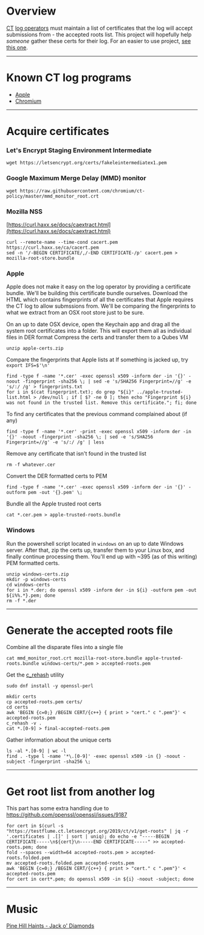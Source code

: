 # Overview

[CT](http://www.certificate-transparency.org/what-is-ct) [log operators](https://www.youtube.com/watch?v=v39VIqULPzA) must maintain a list of certificates that the log will accept submissions from - the accepted roots list. This project will hopefully help _someone_ gather these certs for their log. For an easier to use project, [see this one](https://github.com/PeculiarVentures/tl-create/).

- - - -
# Known CT log programs

* [Apple](https://support.apple.com/en-om/HT209255)
* [Chromium](https://github.com/chromium/ct-policy)

- - - -
# Acquire certificates

### Let's Encrypt Staging Environment Intermediate

```
wget https://letsencrypt.org/certs/fakeleintermediatex1.pem
```

### Google Maximum Merge Delay (MMD) monitor

```
wget https://raw.githubusercontent.com/chromium/ct-policy/master/mmd_monitor_root.crt
```

### Mozilla NSS

[https://curl.haxx.se/docs/caextract.html](https://curl.haxx.se/docs/caextract.html)

```
curl --remote-name --time-cond cacert.pem https://curl.haxx.se/ca/cacert.pem
sed -n '/-BEGIN CERTIFICATE/,/-END CERTIFICATE-/p' cacert.pem > mozilla-root-store.bundle
```

### Apple

Apple does not make it easy on the log operator by providing a certificate bundle. We'll be building this certificate bundle ourselves. Download the HTML which contains fingerprints of all the certificates that Apple requires the CT log to allow submssions from. We'll be comparing the fingerprints to what we extract from an OSX root store just to be sure.

On an up to date OSX device, open the Keychain app and drag all the system root certificates into a folder. This will export them all as individual files in DER format
Compress the certs and transfer them to a Qubes VM
```
unzip apple-certs.zip
```

Compare the fingerprints that Apple lists at
If something is jacked up, try `export IFS=$'\n'`
```
find -type f -name '*.cer' -exec openssl x509 -inform der -in '{}' -noout -fingerprint -sha256 \; | sed -e 's/SHA256 Fingerprint=//g' -e 's/:/ /g' > fingerprints.txt
for i in $(cat fingerprint.txt); do grep "${i}" ../apple-trusted-list.html > /dev/null ; if [ $? -ne 0 ]; then echo "Fingerprint ${i} was not found in the trusted list. Remove this certificate."; fi; done
```

To find any certificates that the previous command complained about (if any)
```
find -type f -name '*.cer' -print -exec openssl x509 -inform der -in '{}' -noout -fingerprint -sha256 \; | sed -e 's/SHA256 Fingerprint=//g' -e 's/:/ /g' | less
```

Remove any certificate that isn't found in the trusted list
```
rm -f whatever.cer
```

Convert the DER formatted certs to PEM
```
find -type f -name '*.cer' -exec openssl x509 -inform der -in '{}' -outform pem -out '{}.pem' \;
```

Bundle all the Apple trusted root certs
```
cat *.cer.pem > apple-trusted-roots.bundle
```

### Windows

Run the powershell script located in `windows` on an up to date Windows server. After that, zip the certs up, transfer them to your Linux box, and finally continue processing them. You'll end up with ~395 (as of this writing) PEM formatted certs.
```
unzip windows-certs.zip
mkdir -p windows-certs
cd windows-certs
for i in *.der; do openssl x509 -inform der -in ${i} -outform pem -out ${i%%.*}.pem; done
rm -f *.der
```

- - - -
# Generate the accepted roots file

Combine all the disparate files into a single file
```
cat mmd_monitor_root.crt mozilla-root-store.bundle apple-trusted-roots.bundle windows-certs/*.pem > accepted-roots.pem
```

Get the [c_rehash](http://manpages.ubuntu.com/manpages/trusty/man1/c_rehash.1ssl.html) utility
```
sudo dnf install -y openssl-perl
```

```
mkdir certs
cp accepted-roots.pem certs/
cd certs
awk 'BEGIN {c=0;} /BEGIN CERT/{c++} { print > "cert." c ".pem"}' < accepted-roots.pem
c_rehash -v .
cat *.[0-9] > final-accepted-roots.pem
```

Gather information about the unique certs
```
ls -al *.[0-9] | wc -l
find . -type l -name '*\.[0-9]' -exec openssl x509 -in {} -noout -subject -fingerprint -sha256 \;
```

- - - -
# Get root list from another log
This part has some extra handling due to https://github.com/openssl/openssl/issues/9187
```
for cert in $(curl -s "https://testflume.ct.letsencrypt.org/2019/ct/v1/get-roots" | jq -r '.certificates | .[]' | sort | uniq); do echo -e "-----BEGIN CERTIFICATE-----\n${cert}\n-----END CERTIFICATE-----" >> accepted-roots.pem; done
fold --spaces --width=64 accepted-roots.pem > accepted-roots.folded.pem
mv accepted-roots.folded.pem accepted-roots.pem
awk 'BEGIN {c=0;} /BEGIN CERT/{c++} { print > "cert." c ".pem"}' < accepted-roots.pem
for cert in cert*.pem; do openssl x509 -in ${i} -noout -subject; done
```

- - - -

# Music
[Pine Hill Haints - Jack o' Diamonds](https://serioussambarrett.bandcamp.com/track/jack-o-diamonds)
